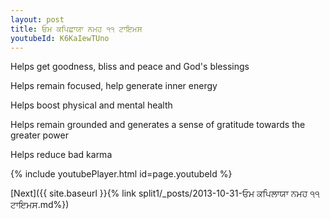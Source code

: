 ```yaml
---
layout: post
title: ਓਮ ਕਪਿਛਾਯਾ ਨਮਹ ੧੧ ਟਾਇਮਸ
youtubeId: K6KaIewTUno
---
```

 
 
Helps get goodness, bliss and peace and God's blessings
 
Helps remain focused, help generate inner energy 
 
Helps boost physical and mental health 
 
Helps remain grounded and generates a sense of gratitude towards the greater power 
 
Helps reduce bad karma
 
 
 
 


{% include youtubePlayer.html id=page.youtubeId %}
 
[Next]({{ site.baseurl }}{% link  split1/_posts/2013-10-31-ਓਮ ਕਪਿਲਾਯਾ ਨਮਹ ੧੧ ਟਾਇਮਸ.md%})
 
